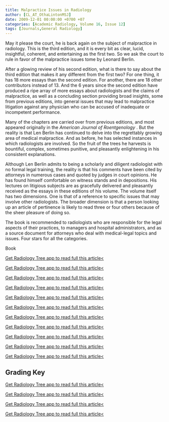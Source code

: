 ```yaml
---
title: Malpractice Issues in Radiology
author: [CL_AT_OthaLintonMSJ]
date: 2009-12-01 00:00:00 +0700 +07
categories: [Academic Radiology, Volume 16, Issue 12]
tags: [Journals,General Radiology]
---
```

May it please the court, he is back again on the subject of malpractice in radiology. This is the third edition, and it is every bit as clear, lucid, insightful, coherent, and entertaining as the first two. So we ask the court to rule in favor of the malpractice issues tome by Leonard Berlin.

After a glowing review of his second edition, what is there to say about the third edition that makes it any different from the first two? For one thing, it has 18 more essays than the second edition. For another, there are 18 other contributors instead of 13. And the 6 years since the second edition have produced a ripe array of more essays about radiologists and the claims of malpractice, as well as a concluding section providing broad insights, some from previous editions, into general issues that may lead to malpractice litigation against any physician who can be accused of inadequate or incompetent performance.

Many of the chapters are carried over from previous editions, and most appeared originally in the _American Journal of Roentgenology_ . But the reality is that Len Berlin has continued to delve into the regrettably growing area of medical malpractice. And as before, he has selected instances in which radiologists are involved. So the fruit of the trees he harvests is bountiful, complex, sometimes punitive, and pleasantly enlightening in his consistent explanations.

Although Len Berlin admits to being a scholarly and diligent radiologist with no formal legal training, the reality is that his comments have been cited by attorneys in numerous cases and quoted by judges in court opinions. He has found himself comfortable on witness stands and in depositions. His lectures on litigious subjects are as gracefully delivered and pleasantly received as the essays in these editions of his volume. The volume itself has two dimensions. One is that of a reference to specific issues that may involve other radiologists. The broader dimension is that a person looking up an article of pertinence is likely to read three or four others because of the sheer pleasure of doing so.

The book is recommended to radiologists who are responsible for the legal aspects of their practices, to managers and hospital administrators, and as a source document for attorneys who deal with medical-legal topics and issues. Four stars for all the categories.

Book

[Get Radiology Tree app to read full this article<](https://clinicalpub.com/app)

[Get Radiology Tree app to read full this article<](https://clinicalpub.com/app)

[Get Radiology Tree app to read full this article<](https://clinicalpub.com/app)

[Get Radiology Tree app to read full this article<](https://clinicalpub.com/app)

[Get Radiology Tree app to read full this article<](https://clinicalpub.com/app)

[Get Radiology Tree app to read full this article<](https://clinicalpub.com/app)

[Get Radiology Tree app to read full this article<](https://clinicalpub.com/app)

[Get Radiology Tree app to read full this article<](https://clinicalpub.com/app)

[Get Radiology Tree app to read full this article<](https://clinicalpub.com/app)

[Get Radiology Tree app to read full this article<](https://clinicalpub.com/app)

[Get Radiology Tree app to read full this article<](https://clinicalpub.com/app)

## Grading Key

[Get Radiology Tree app to read full this article<](https://clinicalpub.com/app)

[Get Radiology Tree app to read full this article<](https://clinicalpub.com/app)

[Get Radiology Tree app to read full this article<](https://clinicalpub.com/app)

[Get Radiology Tree app to read full this article<](https://clinicalpub.com/app)